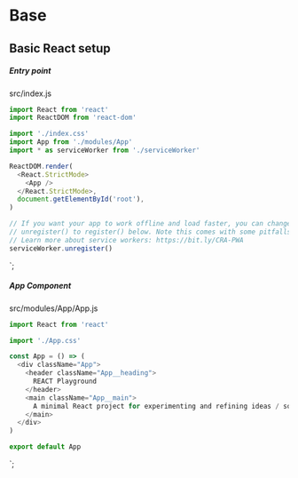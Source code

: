 # Base

## Basic React setup

##### Entry point

src/index.js

```javascript
import React from 'react'
import ReactDOM from 'react-dom'

import './index.css'
import App from './modules/App'
import * as serviceWorker from './serviceWorker'

ReactDOM.render(
  <React.StrictMode>
    <App />
  </React.StrictMode>,
  document.getElementById('root'),
)

// If you want your app to work offline and load faster, you can change
// unregister() to register() below. Note this comes with some pitfalls.
// Learn more about service workers: https://bit.ly/CRA-PWA
serviceWorker.unregister()
```

\`;

##### App Component

src/modules/App/App.js

```javascript
import React from 'react'

import './App.css'

const App = () => (
  <div className="App">
    <header className="App__heading">
      REACT Playground
    </header>
    <main className="App__main">
      A minimal React project for experimenting and refining ideas / solutions
    </main>
  </div>
)

export default App
```

\`;

